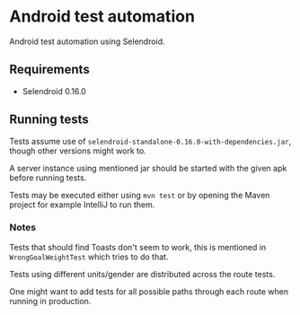 # Android test automation
Android test automation using Selendroid.

## Requirements
- Selendroid 0.16.0

## Running tests
Tests assume use of `selendroid-standalone-0.16.0-with-dependencies.jar`, though other versions might work to.

A server instance using mentioned jar should be started with the given apk before running tests.

Tests may be executed either using `mvn test` or by opening the Maven project for example IntelliJ to run them.

### Notes
Tests that should find Toasts don't seem to work, this is mentioned in `WrongGoalWeightTest` which tries to do that.

Tests using different units/gender are distributed across the route tests.

One might want to add tests for all possible paths through each route when running in production.

